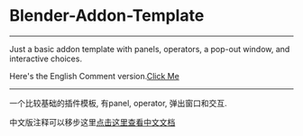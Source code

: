 # Blender-Addon-Template
***
Just a basic addon template with panels, operators, a pop-out window, and interactive choices.

Here's the English Comment version.[Click Me](BpyAddonTemplate_EN.py)
***
一个比较基础的插件模板, 有panel, operator, 弹出窗口和交互.

中文版注释可以移步这里[点击这里查看中文文档](BpyAddonTemplate.py)
